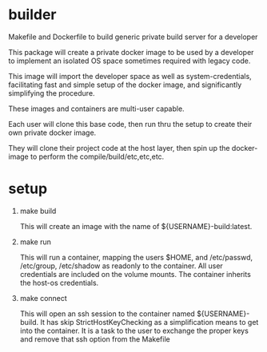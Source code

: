 # builder
Makefile and Dockerfile to build generic private build server for a developer

This package will create a private docker image to be used by a developer to implement an isolated OS space sometimes required with legacy code.

This image will import the developer space as well as system-credentials, facilitating fast and simple setup of the docker image, and
significantly simplifying the procedure.

These images and containers are multi-user capable.  

Each user will clone this base code, then run thru the setup to create their own private docker image.  

They will clone their project code at the host layer, then spin up the docker-image to perform the compile/build/etc,etc,etc.

# setup

1.  make build

    This will create an image with the name of ${USERNAME}-build:latest.

2.  make run

    This will run a container, mapping the users $HOME, and /etc/passwd, /etc/group, /etc/shadow as readonly to the container.
    All user credentials are included on the volume mounts.
    The container inherits the host-os credentials.

3.  make connect

    This will open an ssh session to the container named ${USERNAME}-build.
    It has skip StrictHostKeyChecking as a simplification means to get into the container.
    It is a task to the user to exchange the proper keys and remove that ssh option from the Makefile


